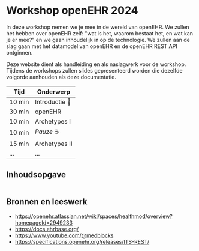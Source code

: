 # Workshop openEHR 2024

In deze workshop nemen we je mee in de wereld van openEHR. We zullen het hebben over openEHR zelf:
"wat is het, waarom bestaat het, en wat kan je er mee?" en we gaan inhoudelijk in op de technologie.
We zullen aan de slag gaan met het datamodel van openEHR en de openEHR REST API ontginnen. 

Deze website dient als handleiding en als naslagwerk voor de workshop. Tijdens de workshops zullen
slides gepresenteerd worden die dezelfde volgorde aanhouden als deze documentatie.

| Tijd   | Onderwerp      |
|--------|----------------|
| 10 min | Introductie 👋 |
| 30 min | openEHR        |
| 10 min | Archetypes I   |
| 10 min | *Pauze* ☕      |
| 15 min | Archetypes II  |
| ...    | ...            |


## Inhoudsopgave
```{tableofcontents}
```

## Bronnen en leeswerk

- https://openehr.atlassian.net/wiki/spaces/healthmod/overview?homepageId=2949233
- https://docs.ehrbase.org/
- https://www.youtube.com/@medblocks
- https://specifications.openehr.org/releases/ITS-REST/

